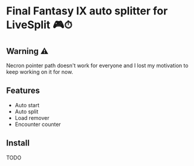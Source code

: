 # Final Fantasy IX auto splitter for LiveSplit 🎮⏱

## Warning ⚠

Necron pointer path doesn't work for everyone and I lost my motivation to keep working on it for now.

## Features

- Auto start
- Auto split
- Load remover
- Encounter counter

## Install

TODO
